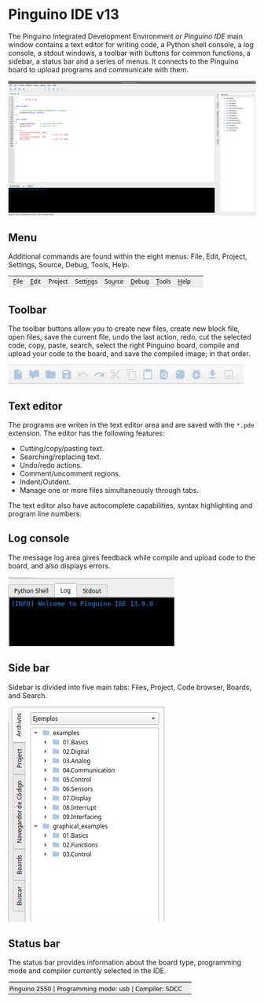 # Pinguino IDE v13

The Pinguino Integrated Development Environment *or Pinguino IDE* main window contains
a text editor for writing code, a Python shell console, a log console, a stdout windows,
a toolbar with buttons for common functions, a sidebar, a status bar and a series of menus.
It connects to the Pinguino board to upload programs and communicate with them.

![Pinguino IDE main window](./pinguino-ide-v13.png)

## Menu

Additional commands are found within the eight menus: File, Edit, Project, Settings, Source,
Debug, Tools, Help.

![Pinguino-ide-toolbar](./pinguino-ide-menu.png)

## Toolbar

The toolbar buttons allow you to create new files, create new block file, open files,
save the current file, undo the last action, redo, cut the selected code, copy, paste, search,
select the right Pinguino board, compile and upload your code to the board, and save the compiled
image; in that order.

![Pinguino-ide-toolbar](./pinguino-ide-toolbar.png)

## Text editor

The programs are writen in the text editor area and are saved with the `*.pde` extension.
The editor has the following features:

* Cutting/copy/pasting text.
* Searching/replacing text.
* Undo/redo actions.
* Comment/uncomment regions.
* Indent/Outdent.
* Manage one or more files simultaneously through tabs.

The text editor also have autocomplete capabilities, syntax highlighting and program line numbers.

## Log console

The message log area gives feedback while compile and upload code to the board,
and also displays errors.

![Pinguino-ide-toolbar](./pinguino-ide-log.png)

## Side bar

Sidebar is divided into five main tabs: Files, Project, Code browser, Boards, and Search.

![Pinguino-ide-toolbar](./pinguino-ide-sidebar.png)

## Status bar

The status bar provides information about the board type, programming mode and compiler
currently selected in the IDE.

![Pinguino-ide-toolbar](./pinguino-ide-statusbar.png)
